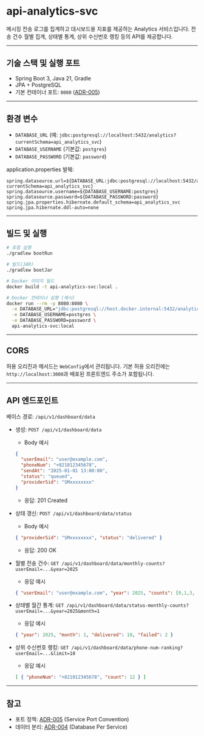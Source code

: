 # api-analytics-svc

메시징 전송 로그를 집계하고 대시보드용 지표를 제공하는 Analytics 서비스입니다. 전송 건수 월별 집계, 상태별 통계, 상위 수신번호 랭킹 등의 API를 제공합니다.

---

## 기술 스택 및 실행 포트
- Spring Boot 3, Java 21, Gradle
- JPA + PostgreSQL
- 기본 컨테이너 포트: `8080` ([ADR-005](../msa-project-hub/docs/adr/ADR-005-service-port-convention.md))

---

## 환경 변수
- `DATABASE_URL` (예: `jdbc:postgresql://localhost:5432/analytics?currentSchema=api_analytics_svc`)
- `DATABASE_USERNAME` (기본값: `postgres`)
- `DATABASE_PASSWORD` (기본값: `password`)

application.properties 발췌:

```properties
spring.datasource.url=${DATABASE_URL:jdbc:postgresql://localhost:5432/analytics?currentSchema=api_analytics_svc}
spring.datasource.username=${DATABASE_USERNAME:postgres}
spring.datasource.password=${DATABASE_PASSWORD:password}
spring.jpa.properties.hibernate.default_schema=api_analytics_svc
spring.jpa.hibernate.ddl-auto=none
```

---

## 빌드 및 실행

```bash
# 로컬 실행
./gradlew bootRun

# 빌드(JAR)
./gradlew bootJar

# Docker 이미지 빌드
docker build -t api-analytics-svc:local .

# Docker 컨테이너 실행 (예시)
docker run --rm -p 8080:8080 \
  -e DATABASE_URL="jdbc:postgresql://host.docker.internal:5432/analytics?currentSchema=api_analytics_svc" \
  -e DATABASE_USERNAME=postgres \
  -e DATABASE_PASSWORD=password \
  api-analytics-svc:local
```

---

## CORS
허용 오리진과 메서드는 `WebConfig`에서 관리됩니다. 기본 허용 오리진에는 `http://localhost:3000`과 배포된 프론트엔드 주소가 포함됩니다.

---

## API 엔드포인트
베이스 경로: `/api/v1/dashboard/data`

- 생성: `POST /api/v1/dashboard/data`
  - Body 예시
  ```json
  {
    "userEmail": "user@example.com",
    "phoneNum": "+821012345678",
    "sendAt": "2025-01-01 13:00:00",
    "status": "queued",
    "providerSid": "SMxxxxxxxx"
  }
  ```
  - 응답: 201 Created

- 상태 갱신: `POST /api/v1/dashboard/data/status`
  - Body 예시
  ```json
  { "providerSid": "SMxxxxxxxx", "status": "delivered" }
  ```
  - 응답: 200 OK

- 월별 전송 건수: `GET /api/v1/dashboard/data/monthly-counts?userEmail=...&year=2025`
  - 응답 예시
  ```json
  { "userEmail": "user@example.com", "year": 2025, "counts": [0,1,3, ...] }
  ```

- 상태별 월간 통계: `GET /api/v1/dashboard/data/status-monthly-counts?userEmail=...&year=2025&month=1`
  - 응답 예시
  ```json
  { "year": 2025, "month": 1, "delivered": 10, "failed": 2 }
  ```

- 상위 수신번호 랭킹: `GET /api/v1/dashboard/data/phone-num-ranking?userEmail=...&limit=10`
  - 응답 예시
  ```json
  [ { "phoneNum": "+821012345678", "count": 12 } ]
  ```

---

## 참고
- 포트 정책: [ADR-005](../msa-project-hub/docs/adr/ADR-005-service-port-convention.md) (Service Port Convention)
- 데이터 분리: [ADR-004](../msa-project-hub/docs/adr/ADR-004-database-per-service.md) (Database Per Service)
